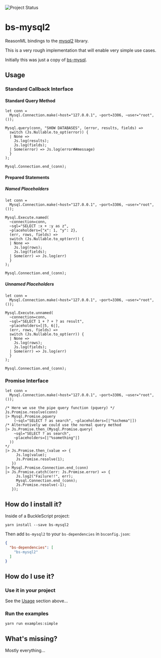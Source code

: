 ![Project Status](https://img.shields.io/badge/status-alpha-red.svg)

# bs-mysql2
ReasonML bindings to the [mysql2][mysql2] library.

This is a very rough implementation that will enable very simple use cases.

Initially this was just a copy of [bs-mysql][bs-mysql].

## Usage

### Standard Callback Interface

#### Standard Query Method
```reason
let conn =
  Mysql.Connection.make(~host="127.0.0.1", ~port=3306, ~user="root", ());

Mysql.query(conn, "SHOW DATABASES", (error, results, fields) =>
  switch (Js.Nullable.to_opt(error)) {
  | None =>
    Js.log(results);
    Js.log(fields);
  | Some(error) => Js.log(error##message)
  }
);

Mysql.Connection.end_(conn);
```

#### Prepared Statements

##### Named Placeholders
```reason
let conn =
  Mysql.Connection.make(~host="127.0.0.1", ~port=3306, ~user="root", ());

Mysql.Execute.named(
  ~connection=conn,
  ~sql="SELECT :x + :y as z",
  ~placeholders={"x": 1, "y": 2},
  (err, rows, fields) =>
  switch (Js.Nullable.to_opt(err)) {
  | None =>
    Js.log(rows);
    Js.log(fields);
  | Some(err) => Js.log(err)
  }
);

Mysql.Connection.end_(conn);
```

##### Unnamed Placeholders
```reason
let conn =
  Mysql.Connection.make(~host="127.0.0.1", ~port=3306, ~user="root", ());

Mysql.Execute.unnamed(
  ~connection=conn,
  ~sql="SELECT 1 + ? + ? as result",
  ~placeholders=[|5, 6|],
  (err, rows, fields) =>
  switch (Js.Nullable.to_opt(err)) {
  | None =>
    Js.log(rows);
    Js.log(fields);
  | Some(err) => Js.log(err)
  }
);

Mysql.Connection.end_(conn);
```

### Promise Interface
```reason
let conn =
  Mysql.Connection.make(~host="127.0.0.1", ~port=3306, ~user="root", ());

/* Here we use the pipe query function (pquery) */
Js.Promise.resolve(conn)
|> Mysql.Promise.pquery
    (~sql="SELECT ? as search", ~placeholders=[|"%schema"|])
/* Alternatively we could use the normal query method
|> Js.Promise.then_(Mysql.Promise.query(
    ~sql="SELECT ? as search",
    ~placeholders=[|"%something"|]
  ))
*/
|> Js.Promise.then_(value => {
     Js.log(value);
     Js.Promise.resolve(1);
   })
|> Mysql.Promise.Connection.end_(conn)
|> Js.Promise.catch((err: Js.Promise.error) => {
     Js.log2("Failure!!", err);
     Mysql.Connection.end_(conn);
     Js.Promise.resolve(-1);
   });

```

## How do I install it?

Inside of a BuckleScript project:
```shell
yarn install --save bs-mysql2
```

Then add `bs-mysql2` to your `bs-dependencies` in `bsconfig.json`:
```json
{
  "bs-dependencies": [
    "bs-mysql2"
  ]
}
```

## How do I use it?

### Use it in your project
See the [Usage](#usage) section above...

### Run the examples
```shell
yarn run examples:simple
```

## What's missing?

Mostly everything...

[mysql2]: https://www.npmjs.com/package/mysql2
[bs-mysql]: https://github.com/davidgomes/bs-mysql
